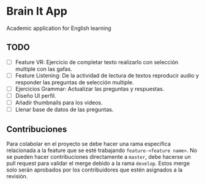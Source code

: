 # Brain It App

Academic application for English learning

## TODO

- [ ] Feature VR: Ejercicio de completar texto realizarlo con selección multiple con las gafas.
- [ ] Feature Listening: De la actividad de lectura de textos reproducir audio y responder las preguntas de selección multiple.
- [ ] Ejercicios Grammar: Actualizar las preguntas y respuestas.
- [ ] Diseño UI perfil.
- [ ] Añadir thumbnails para los videos.
- [ ] Llenar base de datos de las preguntas.

## Contribuciones

Para colabolar en el proyecto se debe hacer una rama especifica relacionada a la feature que se esté trabajando `feature-<feature name>`. No se pueden hacer contribuciones directamente a `master`, debe hacerse un pull request para validar el merge debido a la rama `develop`. Estos merge solo serán aprobados por los contribuidores que estén asignados a la revisión.
